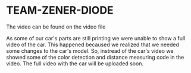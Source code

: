 # TEAM-ZENER-DIODE
The video can be found on the video file

As some of our car's parts are still printing we were unable to show a full video of the car.
This happened becaused we realized that we needed some changes to the car's model.
So, instread of the car's video we showed some of the color detection and distance measuring code in the video.
The full video with the car will be uploaded soon.

